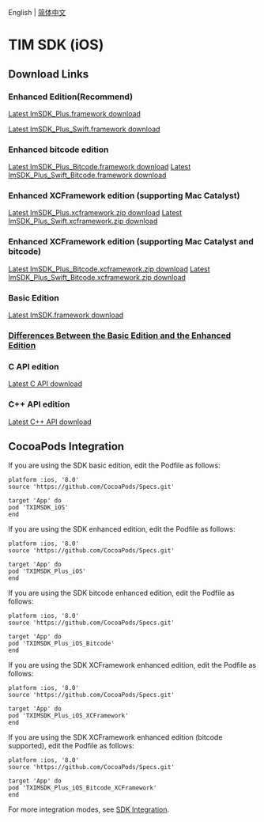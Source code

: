 English | [简体中文](./README_ZH.md)

# TIM SDK (iOS)

## Download Links

### Enhanced Edition(Recommend)
[Latest ImSDK_Plus.framework download](https://im.sdk.cloud.tencent.cn/download/plus/6.8.3374/ImSDK_Plus_6.8.3374.framework.zip)

[Latest ImSDK_Plus_Swift.framework download](https://im.sdk.cloud.tencent.cn/download/plus/6.8.3374/ImSDK_Plus_Swift_6.8.3374.framework.zip)

### Enhanced bitcode edition
[Latest ImSDK_Plus_Bitcode.framework download](https://im.sdk.cloud.tencent.cn/download/plus/6.8.3374/ImSDK_Plus_6.8.3374_Bitcode.framework.zip)
[Latest ImSDK_Plus_Swift_Bitcode.framework download](https://im.sdk.cloud.tencent.cn/download/plus/6.8.3374/ImSDK_Plus_Swift_6.8.3374_Bitcode.framework.zip)

### Enhanced XCFramework edition (supporting Mac Catalyst)
[Latest ImSDK_Plus.xcframework.zip download](https://im.sdk.cloud.tencent.cn/download/plus/6.8.3374/ImSDK_Plus_6.8.3374.xcframework.zip)
[Latest ImSDK_Plus_Swift.xcframework.zip download](https://im.sdk.cloud.tencent.cn/download/plus/6.8.3374/ImSDK_Plus_Swift_6.8.3374.xcframework.zip)

### Enhanced XCFramework edition (supporting Mac Catalyst and bitcode)
[Latest ImSDK_Plus_Bitcode.xcframework.zip download](https://im.sdk.cloud.tencent.cn/download/plus/6.8.3374/ImSDK_Plus_6.8.3374_Bitcode.xcframework.zip)
[Latest ImSDK_Plus_Swift_Bitcode.xcframework.zip download](https://im.sdk.cloud.tencent.cn/download/plus/6.8.3374/ImSDK_Plus_Swift_6.8.3374_Bitcode.xcframework.zip)

### Basic Edition
[Latest ImSDK.framework download](https://im.sdk.qcloud.com/download/standard/5.1.62/TIM_SDK_iOS_latest_framework.zip)

### [Differences Between the Basic Edition and the Enhanced Edition](https://github.com/tencentyun/TIMSDK#%E5%9F%BA%E7%A1%80%E7%89%88%E4%B8%8E%E5%A2%9E%E5%BC%BA%E7%89%88%E5%B7%AE%E5%BC%82%E5%AF%B9%E6%AF%94)

### C API edition
[Latest C API download](https://im.sdk.qcloud.com/download/plus/6.8.3374/cross_platform/ImSDK_iOS_C_6.8.3374.framework.zip)

### C++ API edition
[Latest C++ API download](https://im.sdk.cloud.tencent.cn/download/plus/6.8.3374/cross_platform/ImSDK_iOS_CPP_6.8.3374.framework.zip)

## CocoaPods Integration
If you are using the SDK basic edition, edit the Podfile as follows:

```
platform :ios, '8.0'
source 'https://github.com/CocoaPods/Specs.git'

target 'App' do
pod 'TXIMSDK_iOS'
end
```

If you are using the SDK enhanced edition, edit the Podfile as follows:
```
platform :ios, '8.0'
source 'https://github.com/CocoaPods/Specs.git'

target 'App' do
pod 'TXIMSDK_Plus_iOS'
end
```

If you are using the SDK bitcode enhanced edition, edit the Podfile as follows:
```
platform :ios, '8.0'
source 'https://github.com/CocoaPods/Specs.git'

target 'App' do
pod 'TXIMSDK_Plus_iOS_Bitcode'
end
```

If you are using the SDK XCFramework enhanced edition, edit the Podfile as follows:
```
platform :ios, '8.0'
source 'https://github.com/CocoaPods/Specs.git'

target 'App' do
pod 'TXIMSDK_Plus_iOS_XCFramework'
end
```

If you are using the SDK XCFramework enhanced edition (bitcode supported), edit the Podfile as follows:
```
platform :ios, '8.0'
source 'https://github.com/CocoaPods/Specs.git'

target 'App' do
pod 'TXIMSDK_Plus_iOS_Bitcode_XCFramework'
end
```

For more integration modes, see <a href="https://intl.cloud.tencent.com/document/product/1047/34305">SDK Integration</a>.
